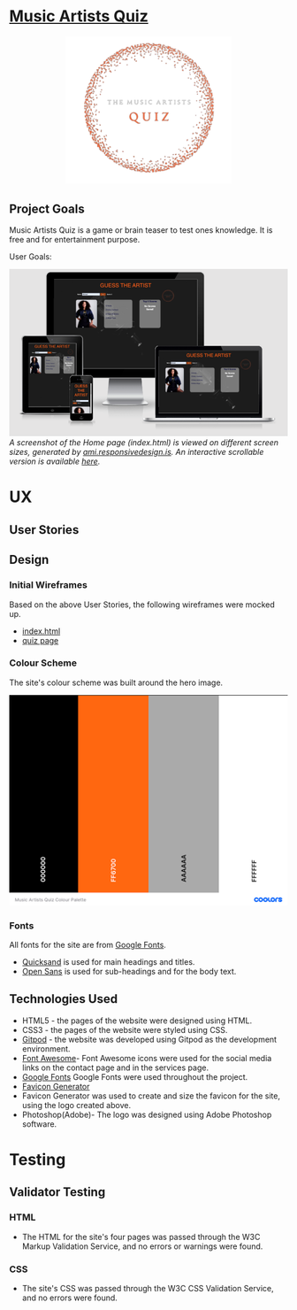 # [Music Artists Quiz](https://michaelekoh1.github.io/maq/index.html)

<div align="center">
  <img alt="Quiz logo" src="https://github.com/michaelekoh1/maq/blob/main/assets/images/logo.png" width="300px" />
</div>


## Project Goals
Music Artists Quiz is a game or brain teaser to test ones knowledge.  It is free and for entertainment purpose.


User Goals:

![Home page viewed on different screen sizes](screenshots/responsiveindex.png)
*A screenshot of the Home page (index.html) is viewed on different screen sizes, generated by [ami.responsivedesign.is](http://ami.responsivedesign.is/). An interactive scrollable version is available [here](http://ami.responsivedesign.is/?url=https://michaelekoh1.github.io/maq/index.html).*

# UX
## User Stories



## Design
### Initial Wireframes
Based on the above User Stories, the following wireframes were mocked up.

- [index.html](https://github.com/michaelekoh1/maq/blob/caf4bc5c2ecf754977300b9d41314aca41eced5a/wireframes/index.pdf#L1-L1)
- [quiz page](https://github.com/michaelekoh1/maq/blob/caf4bc5c2ecf754977300b9d41314aca41eced5a/wireframes/quiz.pdf)



### Colour Scheme

The site's colour scheme was built around the hero image.

![Music Artists Quiz Color Palette](screenshots/colour-palette.png)

### Fonts

All fonts for the site are from [Google Fonts](https://fonts.google.com/).
- [Quicksand](https://fonts.google.com/specimen/Quicksand) is used for main headings and titles.
- [Open Sans](https://fonts.googleapis.com/css2?family=Open+Sans&display=swap) is used for sub-headings and for the body text.

## Technologies Used

- HTML5 - the pages of the website were designed using HTML.
- CSS3 -  the pages of the website were styled using CSS.
- [Gitpod](https://www.gitpod.io/) - the website was developed using Gitpod as the development environment.
- [Font Awesome](https://fontawesome.com/)- Font Awesome icons were used for the social media links on the contact page and in the services page.
- [Google Fonts](https://fonts.google.com/) Google Fonts were used throughout the project.
- [Favicon Generator](https://www.favicongenerator.com/)
- Favicon Generator was used to create and size the favicon for the site, using the logo created above.
- Photoshop(Adobe)- The logo was designed using Adobe Photoshop software.

# Testing

## Validator Testing

### HTML

- The HTML for the site's four pages was passed through the W3C Markup Validation Service, and no errors or warnings were found.

### CSS

- The site's CSS was passed through the W3C CSS Validation Service, and no errors were found.

